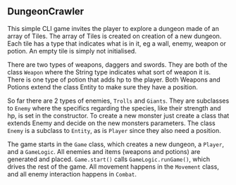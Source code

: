 ## DungeonCrawler ##
This simple CLI game invites the player to explore a dungeon
made of an array of Tiles. The array of Tiles is created on creation of a new dungeon.
Each tile has a type that indicates
what is in it, eg a wall, enemy, weapon or potion. An empty tile is simply not initialised.

There are two types of weapons, daggers and swords. They are both of the class
`Weapon` where the String type indicates what sort of weapon it is. There is one type
of potion that adds hp to the player. Both Weapons and Potions extend the class Entity to make sure
they have a position.

So far there are 2 types of enemies, `Trolls` and `Giants`. They are subclasses
to `Enemy` where the specifics regarding the species, like their strength and hp,
is set in the constructor. To create a new monster just create a class that extends
Enemy and decide on the new monsters parameters. The class `Enemy` is a subclass to `Entity`, as 
is `Player` since they also need a position.

The game starts in the `Game` class, which creates a new dungeon, a `Player`, and a `GameLogic`. All enemies and items
(weapons and potions) are generated and placed. `Game.start()` calls `GameLogic.runGame()`,
which drives the rest of the game.
All movement happens in the `Movement` class, and all enemy interaction happens in `Combat`.